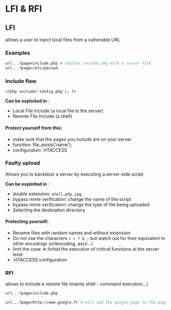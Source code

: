 # LFI & RFI

## LFI

allows a user to inject local files from a vulnerable URL

### Examples

```sh
url...?page=include.php # replace include.php with a server file
url...?page=/etc/passwd
```

### Include flaw

`<?php include('config.php'); ?>`

**Can be exploited in** :
* Local File Include (a local file to the server)
* Remote File Include (a shell)

#### Protect yourself from this:
* make sure that the pages you include are on your server
* function: file_exists('name');
* configuration .HTACCESS


### Faulty upload

Allows you to backdoor a server by executing a server-side script

**Can be exploited in** :
* double extension: `shell.php.jpg`;
* bypass mime verification: change the name of the script
* bypass mime verification: change the type of file being uploaded
* Selecting the destination directory

#### Protecting yourself:

* Rename files with random names and without extension
* Do not use the characters `< > ? & ;` but watch out for their equivalent in other encodings (urlencoding, ascii...)
* limit the case => forbid the execution of critical functions at the server level
* .HTACCESS configuration


### RFI

allows to include a remote file (mainly shell - command execution...)


```sh
url...?page=include.php

url...?page=http://www.google.fr # will add the google page to the page
```
